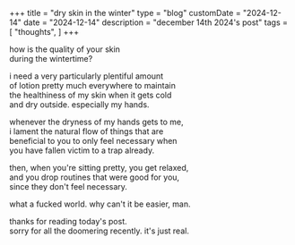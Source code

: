 +++
title = "dry skin in the winter"
type = "blog"
customDate = "2024-12-14"
date = "2024-12-14"
description = "december 14th 2024's post"
tags = [
    "thoughts",
]
+++

how is the quality of your skin\
during the wintertime?

i need a very particularly plentiful amount\
of lotion pretty much everywhere to maintain\
the healthiness of my skin when it gets cold\
and dry outside. especially my hands.

whenever the dryness of my hands gets to me,\
i lament the natural flow of things that are\
beneficial to you to only feel necessary when\
you have fallen victim to a trap already.

then, when you're sitting pretty, you get relaxed,\
and you drop routines that were good for you,\
since they don't feel necessary.

what a fucked world. why can't it be easier, man.

thanks for reading today's post.\
sorry for all the doomering recently. it's just real.